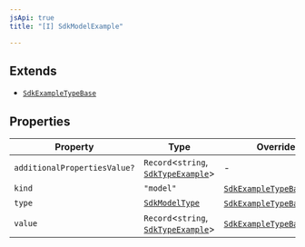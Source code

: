 ```yaml
---
jsApi: true
title: "[I] SdkModelExample"

---
```

## Extends

- [`SdkExampleTypeBase`](SdkExampleTypeBase.md)

## Properties

| Property | Type | Overrides |
| ------ | ------ | ------ |
| `additionalPropertiesValue?` | `Record`<`string`, [`SdkTypeExample`](../type-aliases/SdkTypeExample.md)\> | - |
| `kind` | `"model"` | [`SdkExampleTypeBase`](SdkExampleTypeBase.md).`kind` |
| `type` | [`SdkModelType`](SdkModelType.md) | [`SdkExampleTypeBase`](SdkExampleTypeBase.md).`type` |
| `value` | `Record`<`string`, [`SdkTypeExample`](../type-aliases/SdkTypeExample.md)\> | [`SdkExampleTypeBase`](SdkExampleTypeBase.md).`value` |
